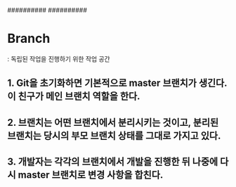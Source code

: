 ########## ##########

# Branch
  : 독립된 작업을 진행하기 위한 작업 공간

## 1. Git을 초기화하면 기본적으로 <b>master<b> 브랜치가 생긴다. 이 친구가 메인 브랜치 역할을 한다.
## 2. 브랜치는 어떤 브랜치에서 분리시키는 것이고, 분리된 브랜치는 당시의 부모 브랜치 상태를 그대로 가지고 있다.
## 3. 개발자는 각각의 브랜치에서 개발을 진행한 뒤 나중에 다시 <b>master<b> 브랜치로 변경 사항을 합친다.



